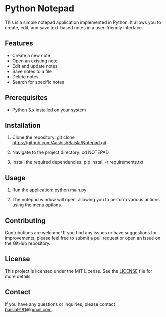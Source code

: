 # Python Notepad

This is a simple notepad application implemented in Python. It allows you to create, edit, and save text-based notes in a user-friendly interface.

## Features

- Create a new note
- Open an existing note
- Edit and update notes
- Save notes to a file
- Delete notes
- Search for specific notes

## Prerequisites

- Python 3.x installed on your system

## Installation

1. Clone the repository:
git clone https://github.com/AashishBaisla/Notepad.git


2. Navigate to the project directory:
cd NOTEPAD


3. Install the required dependencies:
pip install -r requirements.txt


## Usage

1. Run the application:
python main.py


2. The notepad window will open, allowing you to perform various actions using the menu options.

## Contributing

Contributions are welcome! If you find any issues or have suggestions for improvements, please feel free to submit a pull request or open an issue on the GitHub repository.

## License

This project is licensed under the MIT License. See the [LICENSE](LICENSE.txt) file for more details.

## Contact

If you have any questions or inquiries, please contact [baisla9181@gmail.com](mailto:baisla9181@gmail.com).


